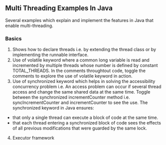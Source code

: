 ## Multi Threading Examples In Java
Several examples which explain and implement the features in Java that enable multi-threading.

### Basics
1. Shows how to declare threads i.e. by extending the thread class or by implementing the runnable interface.
2. Use of volatile keyword where a common long variable is read and incremented by multiple threads whose number is defined by constant TOTAL_THREADS. In the comments throughtout code, toggle the comments to explore the use of volatile keyword in action.
3. Use of synchronized keyword which helps in solving the accessibility concurrency problem i.e. An access problem can occur if several thread access and change the same shared data at the same time.  Toggle between the synchronized incrementCounter method i.e. syncIncrementCounter and incrementCounter to see the use. The synchronized keyword in Java ensures:
  - that only a single thread can execute a block of code at the same time.
  - that each thread entering a synchronized block of code sees the effects of all previous modifications that were guarded by the same lock.
4. Executor framework